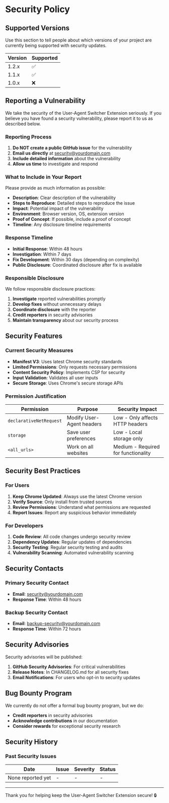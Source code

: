 # Security Policy

## Supported Versions

Use this section to tell people about which versions of your project are currently being supported with security updates.

| Version | Supported          |
| ------- | ------------------ |
| 1.2.x   | :white_check_mark: |
| 1.1.x   | :white_check_mark: |
| 1.0.x   | :x:                |

## Reporting a Vulnerability

We take the security of the User-Agent Switcher Extension seriously. If you believe you have found a security vulnerability, please report it to us as described below.

### Reporting Process

1. **Do NOT create a public GitHub issue** for the vulnerability
2. **Email us directly** at [security@yourdomain.com](mailto:security@yourdomain.com)
3. **Include detailed information** about the vulnerability
4. **Allow us time** to investigate and respond

### What to Include in Your Report

Please provide as much information as possible:

- **Description**: Clear description of the vulnerability
- **Steps to Reproduce**: Detailed steps to reproduce the issue
- **Impact**: Potential impact of the vulnerability
- **Environment**: Browser version, OS, extension version
- **Proof of Concept**: If possible, include a proof of concept
- **Timeline**: Any disclosure timeline requirements

### Response Timeline

- **Initial Response**: Within 48 hours
- **Investigation**: Within 7 days
- **Fix Development**: Within 30 days (depending on complexity)
- **Public Disclosure**: Coordinated disclosure after fix is available

### Responsible Disclosure

We follow responsible disclosure practices:

1. **Investigate** reported vulnerabilities promptly
2. **Develop fixes** without unnecessary delays
3. **Coordinate disclosure** with the reporter
4. **Credit reporters** in security advisories
5. **Maintain transparency** about our security process

## Security Features

### Current Security Measures

- **Manifest V3**: Uses latest Chrome security standards
- **Limited Permissions**: Only requests necessary permissions
- **Content Security Policy**: Implements CSP for security
- **Input Validation**: Validates all user inputs
- **Secure Storage**: Uses Chrome's secure storage APIs

### Permission Justification

| Permission | Purpose | Security Impact |
|------------|---------|----------------|
| `declarativeNetRequest` | Modify User-Agent headers | Low - Only affects HTTP headers |
| `storage` | Save user preferences | Low - Local storage only |
| `<all_urls>` | Work on all websites | Medium - Required for functionality |

## Security Best Practices

### For Users

1. **Keep Chrome Updated**: Always use the latest Chrome version
2. **Verify Source**: Only install from trusted sources
3. **Review Permissions**: Understand what permissions are requested
4. **Report Issues**: Report any suspicious behavior immediately

### For Developers

1. **Code Review**: All code changes undergo security review
2. **Dependency Updates**: Regular updates of dependencies
3. **Security Testing**: Regular security testing and audits
4. **Vulnerability Scanning**: Automated vulnerability scanning

## Security Contacts

### Primary Security Contact
- **Email**: [security@yourdomain.com](mailto:security@yourdomain.com)
- **Response Time**: Within 48 hours

### Backup Security Contact
- **Email**: [backup-security@yourdomain.com](mailto:backup-security@yourdomain.com)
- **Response Time**: Within 72 hours

## Security Advisories

Security advisories will be published:

1. **GitHub Security Advisories**: For critical vulnerabilities
2. **Release Notes**: In CHANGELOG.md for all security fixes
3. **Email Notifications**: For users who opt-in to security updates

## Bug Bounty Program

We currently do not offer a formal bug bounty program, but we do:

- **Credit reporters** in security advisories
- **Acknowledge contributions** in our documentation
- **Consider rewards** for exceptional security research

## Security History

### Past Security Issues

| Date | Issue | Severity | Status |
|------|-------|----------|--------|
| None reported yet | - | - | - |

---

Thank you for helping keep the User-Agent Switcher Extension secure! 🔒
